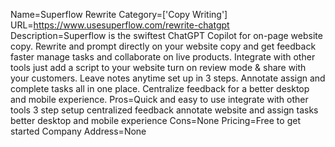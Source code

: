 Name=Superflow Rewrite
Category=['Copy Writing']
URL=https://www.usesuperflow.com/rewrite-chatgpt
Description=Superflow is the swiftest ChatGPT Copilot for on-page website copy. Rewrite and prompt directly on your website copy and get feedback faster manage tasks and collaborate on live products. Integrate with other tools just add a script to your website turn on review mode & share with your customers. Leave notes anytime set up in 3 steps. Annotate assign and complete tasks all in one place. Centralize feedback for a better desktop and mobile experience.
Pros=Quick and easy to use integrate with other tools 3 step setup centralized feedback annotate website and assign tasks better desktop and mobile experience
Cons=None
Pricing=Free to get started
Company Address=None
